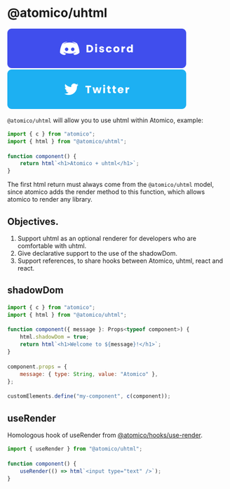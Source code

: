 # @atomico/uhtml

[![Discord](https://raw.githubusercontent.com/atomicojs/atomico/brand/link-to-discord.svg)](https://discord.gg/7z3rNhmkNE) [![Twitter](https://raw.githubusercontent.com/atomicojs/atomico/brand/link-to-twitter.svg)](https://twitter.com/atomicojs)

`@atomico/uhtml` will allow you to use uhtml within Atomico, example:

```js
import { c } from "atomico";
import { html } from "@atomico/uhtml";

function component() {
    return html`<h1>Atomico + uhtml</h1>`;
}
```

The first html return must always come from the `@atomico/uhtml` model, since atomico adds the render method to this function, which allows atomico to render any library.

## Objectives.

1. Support uhtml as an optional renderer for developers who are comfortable with uhtml.
2. Give declarative support to the use of the shadowDom.
3. Support references, to share hooks between Atomico, uhtml, react and react.

## shadowDom

```js
import { c } from "atomico";
import { html } from "@atomico/uhtml";

function component({ message }: Props<typeof component>) {
    html.shadowDom = true;
    return html`<h1>Welcome to ${message}!</h1>`;
}

component.props = {
    message: { type: String, value: "Atomico" },
};

customElements.define("my-component", c(component));
```

## useRender

Homologous hook of useRender from [@atomico/hooks/use-render](https://atomico.gitbook.io/doc/atomico/atomico-hooks/use-render).

```js
import { useRender } from "@atomico/uhtml";

function component() {
    useRender(() => html`<input type="text" />`);
}
```
